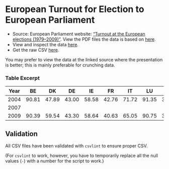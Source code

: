 European Turnout for Election to European Parliament
====================================================
- Source: European Parliament website: [“Turnout at the European elections (1979–2009)”][source]. View the PDF files the data is based on [here][source].
- View and inspect the data [here][view].
- Get the raw CSV [here][raw].

You may prefer to view the data at the linked source where the presentation is better; this is mainly preferable for crunching data.

### Table Excerpt ###
Year | BE | DK | DE | IE | FR | IT | LU | NL | UK | EL | ES | PT | SE | AT | FI | CZ | EE | CY | LT | LV | HU | MT | PL | SI | SK | BG | RO
-----|----|----|----|----|----|----|----|----|----|----|----|----|----|----|----|----|----|----|----|----|----|----|----|----|----|----|----
2004 | 90.81 | 47.89 | 43.00 | 58.58 | 42.76 | 71.72 | 91.35 | 39.26 | 38.52 | 63.22 | 45.14 | 38.60 | 37.85 | 42.43 | 39.43 | 28.30 | 26.83 | 72.50 | 48.38 | 41.34 | 38.50 | 82.39 | 20.87 | 28.35 | 16.97 |  |
2007 |  |  |  |  |  |  |  |  |  |  |  |  |  |  |  |  |  |  |  |  |  |  |  |  |  | 29.22 | 29.47
2009 | 90.39 | 59.54 | 43.30 | 58.64 | 40.63 | 65.05 | 90.75 | 36.75 | 34.70 | 52.61 | 44.90 | 36.78 | 45.53 | 45.97 | 40.30 | 28.20 | 43.90 | 59.40 | 20.98 | 53.70 | 36.31 | 78.79 | 24.53 | 28.33 | 19.64 | 38.99 | 27.67

Validation
----------
All CSV files have been validated with `csvlint` to ensure proper CSV.

(For `csvlint` to work, however, you have to temporarily replace all the null values (`-`) with a number for the script to work.)


[source]: http://www.europarl.europa.eu/aboutparliament/en/000cdcd9d4/Turnout-(1979-2009).html
[view]: https://github.com/ndarville/data/blob/master/elections/_turnout/eu/european-parliament/data.csv
[raw]: https://github.com/ndarville/data/raw/master/elections/_turnout/eu/european-parliament/data.csv
